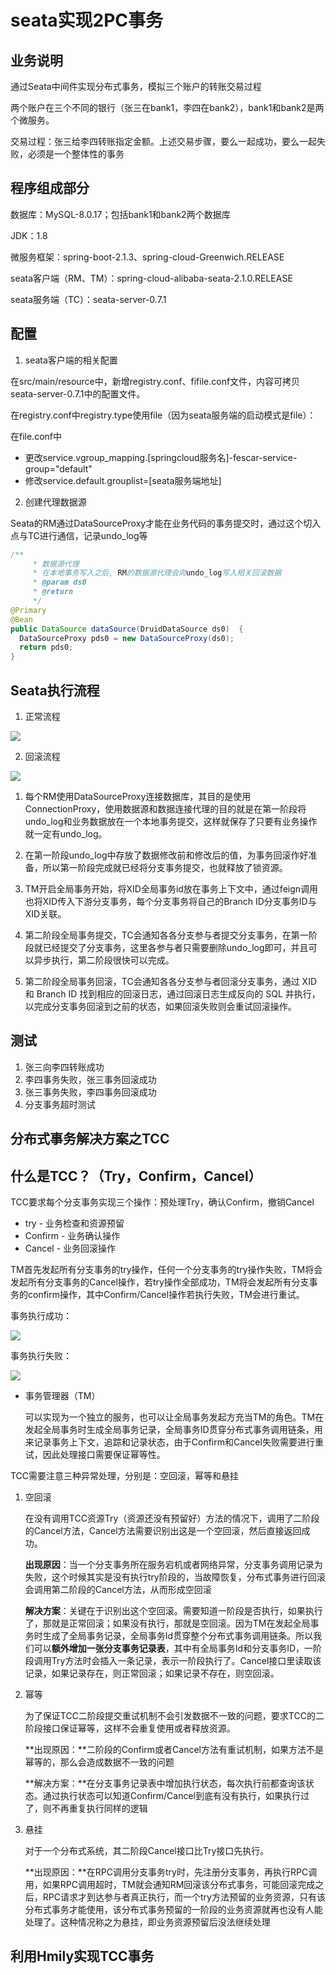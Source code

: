 # seata实现2PC事务

## 业务说明

通过Seata中间件实现分布式事务，模拟三个账户的转账交易过程

两个账户在三个不同的银行（张三在bank1，李四在bank2），bank1和bank2是两个微服务。

交易过程：张三给李四转账指定金额。上述交易步骤，要么一起成功，要么一起失败，必须是一个整体性的事务

## 程序组成部分

数据库：MySQL-8.0.17；包括bank1和bank2两个数据库

JDK：1.8

微服务框架：spring-boot-2.1.3、spring-cloud-Greenwich.RELEASE

seata客户端（RM、TM）：spring-cloud-alibaba-seata-2.1.0.RELEASE

seata服务端（TC）：seata-server-0.7.1

## 配置

1. seata客户端的相关配置

在src/main/resource中，新增registry.conf、fifile.conf文件，内容可拷贝seata-server-0.7.1中的配置文件。 

在registry.conf中registry.type使用file（因为seata服务端的启动模式是file）：

在file.conf中

- 更改service.vgroup_mapping.[springcloud服务名]-fescar-service-group="default"
- 修改service.default.grouplist=[seata服务端地址]

2. 创建代理数据源

Seata的RM通过DataSourceProxy才能在业务代码的事务提交时，通过这个切入点与TC进行通信，记录undo_log等

```java
/**
     * 数据源代理
     * 在本地事务写入之后, RM的数据源代理会向undo_log写入相关回滚数据
     * @param ds0
     * @return
     */
@Primary
@Bean
public DataSource dataSource(DruidDataSource ds0)  {
  DataSourceProxy pds0 = new DataSourceProxy(ds0);
  return pds0;
}
```

## Seata执行流程

1. 正常流程

![](./imgs/Seata执行流程-正常.png)

2. 回滚流程

![](./imgs/Seata执行流程-回滚.png)

1. 每个RM使用DataSourceProxy连接数据库，其目的是使用ConnectionProxy，使用数据源和数据连接代理的目的就是在第一阶段将undo_log和业务数据放在一个本地事务提交，这样就保存了只要有业务操作就一定有undo_log。 

2. 在第一阶段undo_log中存放了数据修改前和修改后的值，为事务回滚作好准备，所以第一阶段完成就已经将分支事务提交，也就释放了锁资源。 

3. TM开启全局事务开始，将XID全局事务id放在事务上下文中，通过feign调用也将XID传入下游分支事务，每个分支事务将自己的Branch ID分支事务ID与XID关联。 

4. 第二阶段全局事务提交，TC会通知各各分支参与者提交分支事务，在第一阶段就已经提交了分支事务，这里各参与者只需要删除undo_log即可，并且可以异步执行，第二阶段很快可以完成。 

5. 第二阶段全局事务回滚，TC会通知各各分支参与者回滚分支事务，通过 XID 和 Branch ID 找到相应的回滚日志，通过回滚日志生成反向的 SQL 并执行，以完成分支事务回滚到之前的状态，如果回滚失败则会重试回滚操作。

## 测试

1. 张三向李四转账成功
2. 李四事务失败，张三事务回滚成功
3. 张三事务失败，李四事务回滚成功
4. 分支事务超时测试

## 分布式事务解决方案之TCC

## 什么是TCC？（Try，Confirm，Cancel）

TCC要求每个分支事务实现三个操作：预处理Try，确认Confirm，撤销Cancel

- try - 业务检查和资源预留
- Confirm - 业务确认操作
- Cancel - 业务回滚操作

TM首先发起所有分支事务的try操作，任何一个分支事务的try操作失败，TM将会发起所有分支事务的Cancel操作，若try操作全部成功，TM将会发起所有分支事务的confirm操作，其中Confirm/Cancel操作若执行失败，TM会进行重试。

事务执行成功：

![](./imgs/TCC执行流程-正常.png)

事务执行失败：

![](./imgs/TCC执行流程-失败.png)

- 事务管理器（TM）

  可以实现为一个独立的服务，也可以让全局事务发起方充当TM的角色。TM在发起全局事务时生成全局事务记录，全局事务ID贯穿分布式事务调用链条，用来记录事务上下文，追踪和记录状态，由于Confirm和Cancel失败需要进行重试，因此处理接口需要保证幂等性。

TCC需要注意三种异常处理，分别是：空回滚，幂等和悬挂

1. 空回滚

   在没有调用TCC资源Try（资源还没有预留好）方法的情况下，调用了二阶段的Cancel方法，Cancel方法需要识别出这是一个空回滚，然后直接返回成功。

   **出现原因**：当一个分支事务所在服务宕机或者网络异常，分支事务调用记录为失败，这个时候其实是没有执行try阶段的，当故障恢复，分布式事务进行回滚会调用第二阶段的Cancel方法，从而形成空回滚

   **解决方案**：关键在于识别出这个空回滚。需要知道一阶段是否执行，如果执行了，那就是正常回滚；如果没有执行，那就是空回滚。因为TM在发起全局事务时生成了全局事务记录，全局事务Id贯穿整个分布式事务调用链条。所以我们可以**额外增加一张分支事务记录表**，其中有全局事务Id和分支事务ID，一阶段调用Try方法时会插入一条记录，表示一阶段执行了。Cancel接口里读取该记录，如果记录存在，则正常回滚；如果记录不存在，则空回滚。 

2. 幂等

   为了保证TCC二阶段提交重试机制不会引发数据不一致的问题，要求TCC的二阶段接口保证幂等，这样不会重复使用或者释放资源。

   **出现原因：**二阶段的Confirm或者Cancel方法有重试机制，如果方法不是幂等的，那么会造成数据不一致的问题

   **解决方案：**在分支事务记录表中增加执行状态，每次执行前都查询该状态。通过执行状态可以知道Confirm/Cancel到底有没有执行，如果执行过了，则不再重复执行同样的逻辑

3. 悬挂

   对于一个分布式系统，其二阶段Cancel接口比Try接口先执行。

   **出现原因：**在RPC调用分支事务try时，先注册分支事务，再执行RPC调用，如果RPC调用超时，TM就会通知RM回滚该分布式事务，可能回滚完成之后，RPC请求才到达参与者真正执行，而一个try方法预留的业务资源，只有该分布式事务才能使用，该分布式事务预留的一阶段的业务资源就再也没有人能处理了。这种情况称之为悬挂，即业务资源预留后没法继续处理

## 利用Hmily实现TCC事务

